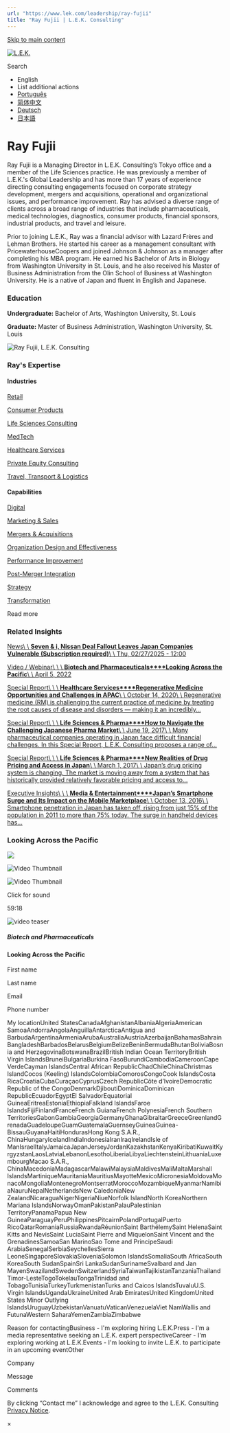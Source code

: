 ```yaml
---
url: "https://www.lek.com/leadership/ray-fujii"
title: "Ray Fujii | L.E.K. Consulting"
---
```


[Skip to main content](https://www.lek.com/leadership/ray-fujii#main-content)

[![L.E.K.](https://www.lek.com/themes/lek/images/new-logo.svg)](https://www.lek.com/ "L.E.K.")

Search

- English
- List additional actions
- [Português](https://www.lek.com/pt-br/lek-brazil)
- [简体中文](https://www.lek.com/zh-hant/lek-china)
- [Deutsch](https://www.lek.com/de/lek-germany)
- [日本語](https://www.lek.com/ja/leadership/ray-fujii)

# Ray Fujii

Ray Fujii is a Managing Director in L.E.K. Consulting’s Tokyo office and a member of the Life Sciences practice. He was previously a member of L.E.K.'s Global Leadership and has more than 17 years of experience directing consulting engagements focused on corporate strategy development, mergers and acquisitions, operational and organizational issues, and performance improvement. Ray has advised a diverse range of clients across a broad range of industries that include pharmaceuticals, medical technologies, diagnostics, consumer products, financial sponsors, industrial products, and travel and leisure.

Prior to joining L.E.K., Ray was a financial advisor with Lazard Frères and Lehman Brothers. He started his career as a management consultant with PricewaterhouseCoopers and joined Johnson & Johnson as a manager after completing his MBA program. He earned his Bachelor of Arts in Biology from Washington University in St. Louis, and he also received his Master of Business Administration from the Olin School of Business at Washington University. He is a native of Japan and fluent in English and Japanese.

### **Education**

**Undergraduate:** Bachelor of Arts, Washington University, St. Louis

**Graduate:** Master of Business Administration, Washington University, St. Louis

![Ray Fujii, L.E.K. Consulting](https://www.lek.com/sites/default/files/profile-images/ray-fujii_web_1.jpg)

### Ray's Expertise

#### Industries

[Retail](https://www.lek.com/industries/retail)

[Consumer Products](https://www.lek.com/industries/consumer-products)

[Life Sciences Consulting](https://www.lek.com/industries/life-sciences-pharma)

[MedTech](https://www.lek.com/industries/medtech)

[Healthcare Services](https://www.lek.com/industries/healthcare-services)

[Private Equity Consulting](https://www.lek.com/industries/private-equity-pe)

[Travel, Transport & Logistics](https://www.lek.com/industries/travel-transport-logistics)

#### Capabilities

[Digital](https://www.lek.com/capabilities/digital)

[Marketing & Sales](https://www.lek.com/capabilities/marketing-and-sales)

[Mergers & Acquisitions](https://www.lek.com/capabilities/mergers-acquisitions)

[Organization Design and Effectiveness](https://www.lek.com/capabilities/organizational-strategy)

[Performance Improvement](https://www.lek.com/capabilities/performance-improvement)

[Post-Merger Integration](https://www.lek.com/capabilities/organizational-strategy/post-merger-integration-pmi)

[Strategy](https://www.lek.com/capabilities/strategy)

[Transformation](https://www.lek.com/capabilities/organizational-strategy/transformation)

Read more

### Related Insights

[News\\
\\
**Seven & i, Nissan Deal Fallout Leaves Japan Companies Vulnerable (Subscription required)**\\
\\
Thu, 02/27/2025 - 12:00](https://www.lek.com/press/seven-i-nissan-deal-fallout-leaves-japan-companies-vulnerable-subscription-required)

[Video / Webinar\\
\\
\\
**Biotech and Pharmaceuticals****Looking Across the Pacific**\\
\\
April 5, 2022](https://www.lek.com/insights/vd/looking-across-pacific)

[Special Report\\
\\
\\
**Healthcare Services****Regenerative Medicine Opportunities and Challenges in APAC**\\
\\
October 14, 2020\\
\\
Regenerative medicine (RM) is challenging the current practice of medicine by treating the root causes of disease and disorders — making it an incredibly…](https://www.lek.com/insights/sr/regenerative-medicine-opportunities-and-challenges-apac)

[Special Report\\
\\
\\
**Life Sciences & Pharma****How to Navigate the Challenging Japanese Pharma Market**\\
\\
June 19, 2017\\
\\
Many pharmaceutical companies operating in Japan face difficult financial challenges. In this Special Report, L.E.K. Consulting proposes a range of…](https://www.lek.com/insights/sr/how-navigate-challenging-japanese-pharma-market)

[Special Report\\
\\
\\
**Life Sciences & Pharma****New Realities of Drug Pricing and Access in Japan**\\
\\
March 1, 2017\\
\\
Japan’s drug pricing system is changing. The market is moving away from a system that has historically provided relatively favorable pricing and access to…](https://www.lek.com/insights/sr/new-realities-drug-pricing-and-access-japan)

[Executive Insights\\
\\
\\
**Media & Entertainment****Japan’s Smartphone Surge and Its Impact on the Mobile Marketplace**\\
\\
October 13, 2016\\
\\
Smartphone penetration in Japan has taken off, rising from just 15% of the population in 2011 to more than 75% today. The surge in handheld devices has…](https://www.lek.com/insights/ei/japans-smartphone-surge-and-its-impact-mobile-marketplace)

### Looking Across the Pacific

![](https://fast.wistia.com/embed/medias/eup34ktgn3/swatch)

![Video Thumbnail](https://fast.wistia.com/embed/medias/eup34ktgn3/swatch)

![Video Thumbnail](https://embed-ssl.wistia.com/deliveries/92d79d8306ddf2d14d94371850b2e4e232ef9842.webp?image_crop_resized=1920x1080)

Click for sound

59:18

![video teaser](https://www.lek.com/sites/default/files/teaser-images/looking-across-the-pacific-video.png)

##### Biotech and Pharmaceuticals

#### Looking Across the Pacific

First name

Last name

Email

Phone number

My locationUnited StatesCanadaAfghanistanAlbaniaAlgeriaAmerican SamoaAndorraAngolaAnguillaAntarcticaAntigua and BarbudaArgentinaArmeniaArubaAustraliaAustriaAzerbaijanBahamasBahrainBangladeshBarbadosBelarusBelgiumBelizeBeninBermudaBhutanBoliviaBosnia and HerzegovinaBotswanaBrazilBritish Indian Ocean TerritoryBritish Virgin IslandsBruneiBulgariaBurkina FasoBurundiCambodiaCameroonCape VerdeCayman IslandsCentral African RepublicChadChileChinaChristmas IslandCocos (Keeling) IslandsColombiaComorosCongoCook IslandsCosta RicaCroatiaCubaCuraçaoCyprusCzech RepublicCôte d’IvoireDemocratic Republic of the CongoDenmarkDjiboutiDominicaDominican RepublicEcuadorEgyptEl SalvadorEquatorial GuineaEritreaEstoniaEthiopiaFalkland IslandsFaroe IslandsFijiFinlandFranceFrench GuianaFrench PolynesiaFrench Southern TerritoriesGabonGambiaGeorgiaGermanyGhanaGibraltarGreeceGreenlandGrenadaGuadeloupeGuamGuatemalaGuernseyGuineaGuinea-BissauGuyanaHaitiHondurasHong Kong S.A.R., ChinaHungaryIcelandIndiaIndonesiaIranIraqIrelandIsle of ManIsraelItalyJamaicaJapanJerseyJordanKazakhstanKenyaKiribatiKuwaitKyrgyzstanLaosLatviaLebanonLesothoLiberiaLibyaLiechtensteinLithuaniaLuxembourgMacao S.A.R., ChinaMacedoniaMadagascarMalawiMalaysiaMaldivesMaliMaltaMarshall IslandsMartiniqueMauritaniaMauritiusMayotteMexicoMicronesiaMoldovaMonacoMongoliaMontenegroMontserratMoroccoMozambiqueMyanmarNamibiaNauruNepalNetherlandsNew CaledoniaNew ZealandNicaraguaNigerNigeriaNiueNorfolk IslandNorth KoreaNorthern Mariana IslandsNorwayOmanPakistanPalauPalestinian TerritoryPanamaPapua New GuineaParaguayPeruPhilippinesPitcairnPolandPortugalPuerto RicoQatarRomaniaRussiaRwandaRéunionSaint BarthélemySaint HelenaSaint Kitts and NevisSaint LuciaSaint Pierre and MiquelonSaint Vincent and the GrenadinesSamoaSan MarinoSao Tome and PrincipeSaudi ArabiaSenegalSerbiaSeychellesSierra LeoneSingaporeSlovakiaSloveniaSolomon IslandsSomaliaSouth AfricaSouth KoreaSouth SudanSpainSri LankaSudanSurinameSvalbard and Jan MayenSwazilandSwedenSwitzerlandSyriaTaiwanTajikistanTanzaniaThailandTimor-LesteTogoTokelauTongaTrinidad and TobagoTunisiaTurkeyTurkmenistanTurks and Caicos IslandsTuvaluU.S. Virgin IslandsUgandaUkraineUnited Arab EmiratesUnited KingdomUnited States Minor Outlying IslandsUruguayUzbekistanVanuatuVaticanVenezuelaViet NamWallis and FutunaWestern SaharaYemenZambiaZimbabwe

Reason for contactingBusiness - I'm exploring hiring L.E.K.Press - I'm a media representative seeking an L.E.K. expert perspectiveCareer - I'm exploring working at L.E.K.Events - I'm looking to invite L.E.K. to participate in an upcoming eventOther

Company

Message

Comments

By clicking “Contact me” I acknowledge and agree to the L.E.K. Consulting [Privacy Notice](https://www.lek.com/lek-consulting-privacy-policy).

×